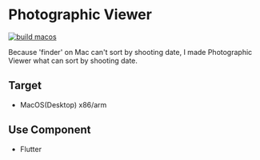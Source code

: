 # Photographic Viewer
[![build macos](https://github.com/ponkotuy/PhotographicViewer/actions/workflows/build_macos.yml/badge.svg)](https://github.com/ponkotuy/PhotographicViewer/actions/workflows/build_macos.yml)

Because 'finder' on Mac can't sort by shooting date, I made Photographic Viewer what can sort by shooting date.

## Target
- MacOS(Desktop) x86/arm

## Use Component
- Flutter

